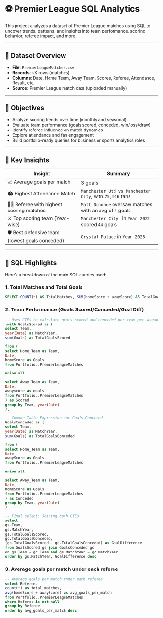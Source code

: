 # ⚽ Premier League SQL Analytics

This project analyzes a dataset of Premier League matches using SQL to uncover trends, patterns, and insights into team performance, scoring behavior, referee impact, and more.

---

## 📁 Dataset Overview

- **File**: `PremierLeagueMatches.csv`
- **Records**: ~X rows (matches)
- **Columns**: Date, Home Team, Away Team, Scores, Referee, Attendance, Result, etc.
- **Source**: Premier League match data (uploaded manually)

---

## 🎯 Objectives

- Analyze scoring trends over time (monthly and seasonal)
- Evaluate team performance (goals scored, conceded, win/loss/draw)
- Identify referee influence on match dynamics
- Explore attendance and fan engagement
- Build portfolio-ready queries for business or sports analytics roles

---

## 🧠 Key Insights

| Insight | Summary |
|--------|---------|
| 📈 Average goals per match | 3 goals |
| 🏟️ Highest Attendance Match | `Manchester Utd vs Manchester City`, with `75,546` fans |
| 🧑‍⚖️ Referee with highest scoring matches | `Matt Donohue` oversaw matches with an avg of `4` goals |
| ⚔️ Top scoring team (Year-wise) | `Manchester City ` in `Year 2022` scored `44` goals |
| 🛡️ Best defensive team (lowest goals conceded) | `Crystal Palace` in `Year 2025` |

---

## 📌 SQL Highlights

Here’s a breakdown of the main SQL queries used:

### 1. Total Matches and Total Goals
```sql
SELECT COUNT(*) AS TotalMatches, SUM(homeScore + awayScore) AS TotalGoals FROM Portfolio..PremierLeagueMatches;
```
### 2. Team Performance (Goals Scored/Conceded/Goal Diff)
```sql
-- Uses CTEs to calculate goals scored and conceded per team per season.
;with GoalsScored as (
select Team,
year(Date) as MatchYear,
sum(Goals) as TotalGoalsScored

from (
select Home_Team as Team,
Date, 
homeScore as Goals
from Portfolio..PremierLeagueMatches

union all

select Away_Team as Team,
Date, 
awayScore as Goals
from Portfolio..PremierLeagueMatches
) as Scored
group by Team, year(Date)
), 

-- Common Table Expression for Goals Conceded
GoalsConceded as (
select Team,
year(Date) as MatchYear, 
sum(Goals) as TotalGoalsConceded

from (
select Home_Team as Team,
Date,
awayScore as Goals
from Portfolio..PremierLeagueMatches

union all

select Away_Team as Team,
Date,
homeScore as Goals
from Portfolio..PremierLeagueMatches
) as Conceded
group by Team, year(Date)
)

-- Final select: Joining both CTEs
select
gs.Team,
gs.MatchYear,
gs.TotalGoalsScored,
gc.TotalGoalsConceded,
(gs.TotalGoalsScored - gc.TotalGoalsConceded) as GoalDifference
from GoalsScored gs join GoalsConceded gc
on gs.Team = gc.Team and gs.MatchYear = gc.MatchYear
order by gs.MatchYear, GoalDifference desc
```
 ### 3. Average goals per match under each referee
```sql
-- Average goals per match under each referee
select Referee,
count(*) as total_matches,
avg(homeScore + awayScore) as avg_goals_per_match
from Portfolio..PremierLeagueMatches
where Referee is not null
group by Referee
order by avg_goals_per_match desc
```
